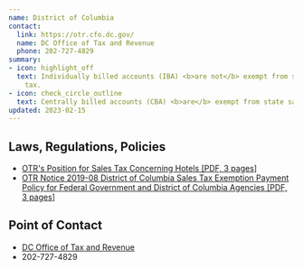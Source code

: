 ```yaml
---
name: District of Columbia
contact:
  link: https://otr.cfo.dc.gov/
  name: DC Office of Tax and Revenue
  phone: 202-727-4829
summary:
- icon: highlight_off
  text: Individually billed accounts (IBA) <b>are not</b> exempt from state sales
    tax.
- icon: check_circle_outline
  text: Centrally billed accounts (CBA) <b>are</b> exempt from state sales tax.
updated: 2023-02-15
---
```


## Laws, Regulations, Policies

* [OTR's Position for Sales Tax Concerning Hotels [PDF, 3 pages]](https://otr.cfo.dc.gov/sites/default/files/dc/sites/otr/publication/attachments/tax_guide_hotels.pdf)
* [OTR Notice 2019-08 District of Columbia Sales Tax Exemption Payment Policy for Federal Government and District of Columbia Agencies [PDF, 3 pages]](https://otr.cfo.dc.gov/sites/default/files/dc/sites/otr/publication/attachments/GSA_Notice.pdf)

## Point of Contact
- [DC Office of Tax and Revenue](https://otr.cfo.dc.gov/)
- 202-727-4829